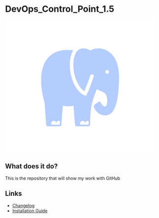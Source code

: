 # DevOps_Control_Point_1.5
![Logo](/logo.png)

## What does it do?
This is the repository that will show my work with GitHub

## Links
- [Changelog](./changelog.md)
- [Installation Guide](./install.md)